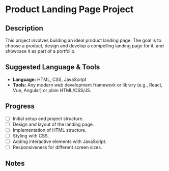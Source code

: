 # Product Landing Page Project

## Description

This project involves building an ideal product landing page. The goal is to choose a product, design and develop a compelling landing page for it, and showcase it as part of a portfolio.

## Suggested Language & Tools

*   **Language:** HTML, CSS, JavaScript
*   **Tools:** Any modern web development framework or library (e.g., React, Vue, Angular) or plain HTML/CSS/JS.

## Progress

*   [ ] Initial setup and project structure.
*   [ ] Design and layout of the landing page.
*   [ ] Implementation of HTML structure.
*   [ ] Styling with CSS.
*   [ ] Adding interactive elements with JavaScript.
*   [ ] Responsiveness for different screen sizes.

## Notes

